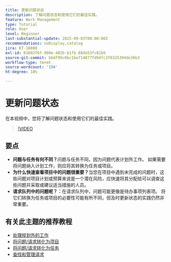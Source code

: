 ```yaml
---
title: 更新问题状态
description: 了解问题状态和使用它们的最佳实践。
feature: Work Management
type: Tutorial
role: User
level: Beginner
last-substantial-update: 2025-09-03T00:00:00Z
recommendations: noDisplay,catalog
jira: KT-18800
exl-id: 61602f6f-900e-402b-b1fb-88da53fc81b9
source-git-commit: bbdf99c6bc1be714077fd94fc3f8325394de36b3
workflow-type: tm+mt
source-wordcount: '194'
ht-degree: 18%

---
```


# 更新问题状态

在本视频中，您将了解问题状态和使用它们的最佳实践。

>[!VIDEO](https://video.tv.adobe.com/v/3472962/?quality=12&learn=on&enablevpops=1)

## 要点

* **问题与任务有何不同？**&#x200B;问题与任务不同，因为问题代表计划外工作。 如果需要将问题纳入计划工作，则应将其转换为任务或项目。
* **为什么快速查看项目中的问题很重要？**&#x200B;当您在项目中遇到未完成的问题时，这些问题对项目计划或预算来说是一个潜在风险，应快速将其分配给可以调查这些问题并采取或建议适当措施的人员。
* **请求队列中的问题呢？：**&#x200B;在请求队列中，问题可能更像是待办事项列表项。 将它们转换为任务或项目的必要性可能有所不同，但及时更新状态的实践仍然非常重要。


## 有关此主题的推荐教程

* [处理规划外的工作](/help/manage-work/issues-requests/handle-unplanned-work.md)
* [将问题/请求转化为项目](/help/manage-work/issues-requests/create-a-project-from-a-request.md)
* [将问题/请求转化为任务](/help/manage-work/issues-requests/convert-issues-to-other-work-items.md)
* [查找和管理请求](/help/manage-work/issues-requests/find-requests.md)
